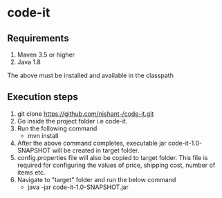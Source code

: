 # code-it

## Requirements

1. Maven 3.5 or higher
2. Java 1.8

The above must be installed and available in the classpath

## Execution steps

1. git clone https://github.com/nishant-/code-it.git
2. Go inside the project folder i.e code-it.
3. Run the following command
   * mvn install
4. After the above command completes, executable jar code-it-1.0-SNAPSHOT will be created in target folder.
5. config.properties file will also be copied to target folder. This file is required for configuring the values of price, shipping cost, number of items etc.
6. Navigate to "target" folder and run the below command
   * java -jar code-it-1.0-SNAPSHOT.jar

